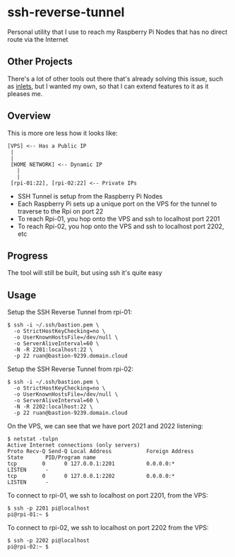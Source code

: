 # ssh-reverse-tunnel

Personal utility that I use to reach my Raspberry Pi Nodes that has no direct route via the Internet

## Other Projects

There's a lot of other tools out there that's already solving this issue, such as [inlets](https://inlets.dev), but I wanted my own, so that I can extend features to it as it pleases me.

## Overview

This is more ore less how it looks like:

```
[VPS] <-- Has a Public IP
 |
 |
 [HOME NETWORK] <-- Dynamic IP
   |
   |
 [rpi-01:22], [rpi-02:22] <-- Private IPs
```

- SSH Tunnel is setup from the Raspberry Pi Nodes
- Each Raspberry Pi sets up a unique port on the VPS for the tunnel to traverse to the Rpi on port 22
- To reach Rpi-01, you hop onto the VPS and ssh to localhost port 2201
- To reach Rpi-02, you hop onto the VPS and ssh to localhost port 2202, etc

## Progress

The tool will still be built, but using ssh it's quite easy

## Usage

Setup the SSH Reverse Tunnel from rpi-01:

```
$ ssh -i ~/.ssh/bastion.pem \
  -o StrictHostKeyChecking=no \
  -o UserKnownHostsFile=/dev/null \
  -o ServerAliveInterval=60 \
  -N -R 2201:localhost:22 \
  -p 22 ruan@bastion-9239.domain.cloud
```

Setup the SSH Reverse Tunnel from rpi-02:

```
$ ssh -i ~/.ssh/bastion.pem \
  -o StrictHostKeyChecking=no \
  -o UserKnownHostsFile=/dev/null \
  -o ServerAliveInterval=60 \
  -N -R 2202:localhost:22 \
  -p 22 ruan@bastion-9239.domain.cloud
```

On the VPS, we can see that we have port 2021 and 2022 listening:

```
$ netstat -tulpn
Active Internet connections (only servers)
Proto Recv-Q Send-Q Local Address           Foreign Address         State       PID/Program name
tcp        0      0 127.0.0.1:2201          0.0.0.0:*               LISTEN      -
tcp        0      0 127.0.0.1:2202          0.0.0.0:*               LISTEN      -
```

To connect to rpi-01, we ssh to localhost on port 2201, from the VPS:

```
$ ssh -p 2201 pi@localhost
pi@rpi-01:~ $
```

To connect to rpi-02, we ssh to localhost on port 2202 from the VPS:

```
$ ssh -p 2202 pi@localhost
pi@rpi-02:~ $
```
